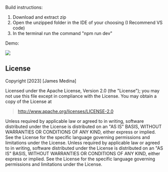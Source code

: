 Build instructions:

 1. Download and extract zip
 2. Open the unzipped folder in the IDE of your choosing (I Recommend VS
    code)
 3. In the terminal run the command "npm run dev"

Demo:

![](https://i.imgur.com/5BpU7ng.gif)

## License

Copyright [2023] [James Medina]

Licensed under the Apache License, Version 2.0 (the "License"); you may not use this file except in compliance with the License. You may obtain a copy of the License at

> http://www.apache.org/licenses/LICENSE-2.0


Unless required by applicable law or agreed to in writing, software distributed under the License is distributed on an "AS IS" BASIS, WITHOUT WARRANTIES OR CONDITIONS OF ANY KIND, either express or implied. See the License for the specific language governing permissions and limitations under the License.
Unless required by applicable law or agreed to in writing, software distributed under the License is distributed on an "AS IS" BASIS, WITHOUT WARRANTIES OR CONDITIONS OF ANY KIND, either express or implied. See the License for the specific language governing permissions and limitations under the License.


